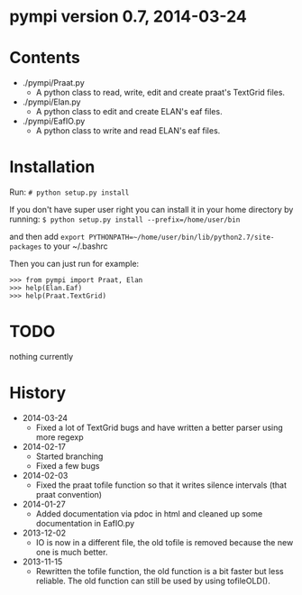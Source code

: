 # pympi version 0.7, 2014-03-24

Contents
========
- ./pympi/Praat.py 
    - A python class to read, write, edit and create praat's TextGrid files.
- ./pympi/Elan.py 
	- A python class to edit and create ELAN's eaf files.
- ./pympi/EafIO.py 
	- A python class to write and read ELAN's eaf files.

Installation
============
Run: `# python setup.py install`

If you don't have super user right you can install it in your home directory by running: `$ python setup.py install --prefix=/home/user/bin`

and then add `export PYTHONPATH=~/home/user/bin/lib/python2.7/site-packages` to your ~/.bashrc

Then you can just run for example:
```
>>> from pympi import Praat, Elan
>>> help(Elan.Eaf)
>>> help(Praat.TextGrid)
```

TODO
====
nothing currently

History
=======
- 2014-03-24
	- Fixed a lot of TextGrid bugs and have written a better parser using more regexp
- 2014-02-17
	- Started branching
	- Fixed a few bugs
- 2014-02-03
	- Fixed the praat tofile function so that it writes silence intervals (that praat convention)
- 2014-01-27
	- Added documentation via pdoc in html and cleaned up some documentation in EafIO.py
- 2013-12-02
	- IO is now in a different file, the old tofile is removed because the new one is much better.
- 2013-11-15
	- Rewritten the tofile function, the old function is a bit faster but less reliable. The old function can still be used by using tofileOLD().
